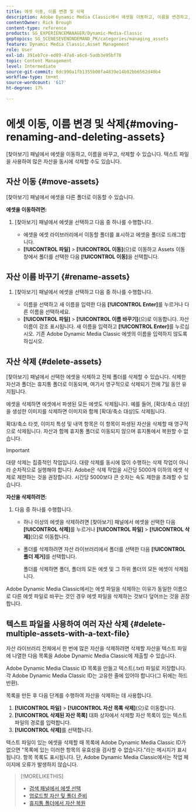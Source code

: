 ```yaml
---
title: 에셋 이동, 이름 변경 및 삭제
description: Adobe Dynamic Media Classic에서 에셋을 이동하고, 이름을 변경하고, 삭제하는 방법에 대해 알아봅니다.
contentOwner: Rick Brough
content-type: reference
products: SG_EXPERIENCEMANAGER/Dynamic-Media-Classic
geptopics: SG_SCENESEVENONDEMAND_PK/categories/managing_assets
feature: Dynamic Media Classic,Asset Management
role: User
exl-id: 391eb7ce-ed89-47a8-a6c6-5adb3e95bf78
topic: Content Management
level: Intermediate
source-git-commit: 8dc990a1fb1355b00fa4839e14b92bb6562d40b4
workflow-type: tm+mt
source-wordcount: '617'
ht-degree: 17%

---
```


# 에셋 이동, 이름 변경 및 삭제{#moving-renaming-and-deleting-assets}

[찾아보기] 패널에서 에셋을 이동하고, 이름을 바꾸고, 삭제할 수 있습니다. 텍스트 파일을 사용하여 많은 자산을 동시에 삭제할 수도 있습니다.

## 자산 이동 {#move-assets}

[찾아보기] 패널에서 에셋을 다른 폴더로 이동할 수 있습니다.

**에셋을 이동하려면:**

1. [찾아보기] 패널에서 에셋을 선택하고 다음 중 하나를 수행합니다.

   * 에셋을 에셋 라이브러리에서 이동할 폴더를 표시하고 에셋을 폴더로 드래그합니다.
   * **[!UICONTROL 파일]** > **[!UICONTROL 이동]**(으)로 이동하고 Assets 이동 창에서 폴더를 선택한 다음 **[!UICONTROL 이동]**&#x200B;을 선택합니다.

## 자산 이름 바꾸기 {#rename-assets}

1. [찾아보기] 패널에서 에셋을 선택하고 다음 중 하나를 수행합니다.

   * 이름을 선택하고 새 이름을 입력한 다음 **[!UICONTROL Enter]**&#x200B;를 누르거나 다른 이름을 선택하세요.
   * **[!UICONTROL 파일]** > **[!UICONTROL 이름 바꾸기]**(으)로 이동합니다. 자산 이름이 강조 표시됩니다. 새 이름을 입력하고 **[!UICONTROL Enter]**&#x200B;를 누르십시오. 기존 Adobe Dynamic Media Classic 에셋의 이름을 입력하지 않도록 하십시오.

## 자산 삭제 {#delete-assets}

[찾아보기] 패널에서 선택한 에셋을 삭제하고 전체 폴더를 삭제할 수 있습니다. 삭제한 자산과 폴더는 휴지통 폴더로 이동되며, 여기서 영구적으로 삭제되기 전에 7일 동안 유지됩니다.

에셋을 삭제하면 에셋에서 파생된 모든 에셋도 삭제됩니다. 예를 들어, [확대/축소 대상]을 생성한 이미지를 삭제하면 이미지와 함께 [확대/축소 대상]도 삭제됩니다.

확대/축소 타겟, 이미지 특성 및 내역 항목은 이 항목이 파생된 자산을 삭제할 때 영구적으로 삭제됩니다. 자산과 함께 휴지통 폴더로 이동되지 않으며 휴지통에서 복원할 수 없습니다.

>[!IMPORTANT]
>
>대량 삭제는 집중적인 작업입니다. 대량 삭제를 동시에 많이 수행하는 삭제 작업이 아니라 순차적으로 실행해야 합니다. Adobe은 삭제 작업을 시간당 5000개 이하의 에셋 삭제로 제한하는 것을 권장합니다. 시간당 5000보다 큰 숫자는 속도 제한을 초래할 수 있습니다.

**자산을 삭제하려면:**

1. 다음 중 하나를 수행합니다.

   * 하나 이상의 에셋을 삭제하려면 [찾아보기] 패널에서 에셋을 선택한 다음 **[!UICONTROL 삭제]**&#x200B;를 누르거나 **[!UICONTROL 파일]** > **[!UICONTROL 삭제]**(으)로 이동합니다.
   * 폴더를 삭제하려면 자산 라이브러리에서 폴더를 선택한 다음 **[!UICONTROL 폴더 제거]**&#x200B;를 선택합니다.

     폴더를 삭제하면 폴더, 폴더의 모든 에셋 및 그 하위 폴더의 모든 에셋이 삭제됩니다.

Adobe Dynamic Media Classic에서는 에셋 파일을 삭제하는 이유가 동일한 이름으로 다른 에셋 파일로 바꾸는 것인 경우 에셋 파일을 삭제하는 것보다 덮어쓰는 것을 권장합니다.

## 텍스트 파일을 사용하여 여러 자산 삭제 {#delete-multiple-assets-with-a-text-file}

자산 라이브러리 전체에서 한 번에 많은 자산을 삭제하려면 삭제할 자산을 텍스트 파일에 나열한 다음 목록을 Adobe Dynamic Media Classic에 제출할 수 있습니다.

Adobe Dynamic Media Classic ID 목록을 만들고 텍스트(.txt) 파일로 저장합니다. 각 Adobe Dynamic Media Classic ID는 고유한 줄에 있어야 합니다(그 뒤에는 하드 반환).

목록을 만든 후 다음 단계를 수행하여 자산을 삭제하는 데 사용합니다.

1. **[!UICONTROL 파일]** > **[!UICONTROL 자산 목록 삭제]**(으)로 이동합니다.
1. **[!UICONTROL 삭제된 자산 목록]** 대화 상자에서 삭제할 자산 목록이 있는 텍스트 파일의 경로를 입력합니다.
1. **[!UICONTROL 삭제]**&#x200B;를 선택합니다.

텍스트 파일이 있는 에셋을 삭제할 때 목록에 Adobe Dynamic Media Classic ID가 없으면 &quot;목록에 있는 이러한 항목의 유효성을 검사할 수 없습니다.&quot;라는 메시지가 표시됩니다. 항목 목록도 표시됩니다. 단, Adobe Dynamic Media Classic에서는 작업 페이지에 오류가 발생하지 않습니다.

>[!MORELIKETHIS]
>
>* [검색 패널에서 에셋 선택](selecting-assets-browse-panel.md#selecting_assets_in_the_browse_panel)
>* [업로드할 자산 및 폴더 준비](uploading-files.md#preparing_your_assets_and_folders_for_uploading)
>* [휴지통 폴더에서 자산 복원](trash-folder.md#restoring_assets_from_the_trash_folder)
